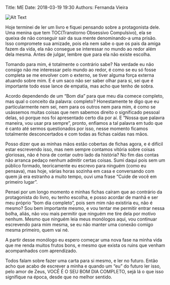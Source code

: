 Title: ME
Date: 2018-03-19 19:30
Authors: Fernanda Vieira

![Alt Text]({attach}images/MME.jpg)

Hoje terminei de ler um livro e fiquei pensando sobre a protagonista dele. Uma menina que tem
TOC(Transtorno Obsessivo Compulsivo), ela se queixa de não conseguir sair da sua mente denominando-a
uma prisão. Isso compromete sua amizade, pois ela nem sabe o que os pais da amiga fazem da vida, ela
não consegue se interessar no mundo ao redor além dela mesma. Antes de julgar, lembre que para ela não
existe escolha.

Tomando para mim, é totalmente o contrário sabe? Na verdade eu não consigo não me interessar pelo mundo
ao redor, é como se eu só fosse completa se me envolver com o externo, se tiver alguma força externa
atuando sobre mim. E é um saco não ser saber olhar para si, sei que é importante todo esse lance de
empatia, mas acho que tenho de sobra.

Acordo dependendo de um “Bom dia” para que meu dia comece completo, mas qual o conceito da palavra:
completo? Honestamente te digo que eu particularmente nem sei, nem para os outros nem para mim, é como
se usássemos muitas coisas que nem sabemos direito o significado pessoal delas, só porque nos foi
apresentado certo dia por aí. E “Nossa que palavra maneira, vou usar pra sempre”, pronto, enfiamos a
tal palavra em tudo que é canto até sermos questionados por isso, nesse momento ficamos totalmente
desconcertados e com todas as fichas caídas nas mãos.

Posso dizer que as minhas mãos estão cobertas de fichas agora, e é difícil estar escrevendo isso, mas
nem sempre contamos vitória sobre coisas gloriosas, não é hora de contar outro lado da história? No fim das
contas não arranca pedaço nenhum admitir certas coisas. Sumi daqui pois sem um público formado,
teoricamente eu escrevo para ninguém (como eu pensava), mas hoje, várias horas sozinha em casa e
conversando com quem já era estranho a muito tempo, ouvi uma frase “Cuide de você em primeiro lugar”.

Pensei por um longo momento e minhas fichas caíram que ao contrário da protagonista do livro, eu tenho
escolha, e posso acordar de manhã e ser meu próprio “bom dia completo”, pois sem mim não existiria eu,
não é mesmo? Sou bem importante mesmo, e vou tentar me permitir entrar nessa bolha, aliás, não vou
mais permitir que ninguém me tire dela por motivo nenhum. Mesmo que ninguém leia meus monólogos aqui,
vou continuar escrevendo para mim mesma, se eu não manter uma conexão comigo mesma primeiro, quem
vai né.

A partir desse monólogo eu espero começar uma nova fase na minha vida que me renda muitos frutos bons,
e mesmo que exista os ruins que venham acompanhados com aprendizado.

Todos falam sobre fazer uma carta para si mesmo, e ler no futuro. Então acho que acabo de escrever a
minha e quando um “eu” do futuro ler isso, pelo amor de Zeus, VOCÊ É O SEU BOM DIA COMPLETO, sejá lá
o que isso signifique na época, desde que no melhor sentido.


